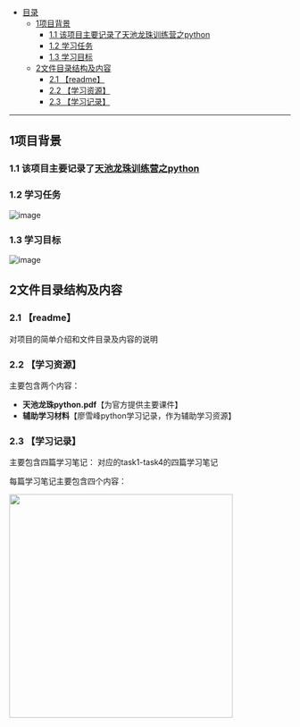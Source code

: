 - [目录](#目录)
  - [1项目背景](#1项目背景)
    - [1.1 该项目主要记录了天池龙珠训练营之python](#11-该项目主要记录了天池龙珠训练营之python)
    - [1.2 学习任务](#12-学习任务)
    - [1.3 学习目标](#13-学习目标)
  - [2文件目录结构及内容](#2文件目录结构及内容)
    - [2.1 【readme】](#21-readme)
    - [2.2 【学习资源】](#22-学习资源)
    - [2.3 【学习记录】](#23-学习记录)

* * *
## 1项目背景

### 1.1 该项目主要记录了[天池龙珠训练营之python](https://tianchi.aliyun.com/specials/promotion/aicamppython?spm=5176.14154004.J_1266466330.1.15985699TWcUSh)

### 1.2 学习任务

![image](https://user-images.githubusercontent.com/64119929/127109946-78245155-3d80-45b6-987e-ff9ed62f4c41.png)

### 1.3 学习目标

![image](https://user-images.githubusercontent.com/64119929/127110095-c1f3dc30-6d74-49ed-beeb-0195870142d9.png)

## 2文件目录结构及内容

### 2.1 【readme】
对项目的简单介绍和文件目录及内容的说明

### 2.2 【学习资源】
主要包含两个内容：
* **天池龙珠python.pdf**【为官方提供主要课件】
* **辅助学习材料**【廖雪峰python学习记录，作为辅助学习资源】


### 2.3 【学习记录】
主要包含四篇学习笔记：
对应的task1-task4的四篇学习笔记



每篇学习笔记主要包含四个内容：

<img src='https://user-images.githubusercontent.com/64119929/127110817-3911fab5-7942-4565-a52e-788633761ef2.jpg' width="400" align="center" >








   

    


    




